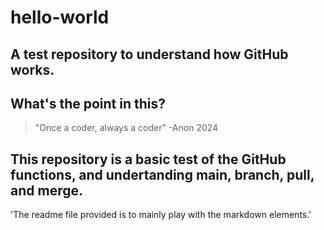 # hello-world
A test repository to understand how GitHub works.
---
## What's the point in this?

> "Once a coder, always a coder"
> -Anon 2024

This repository is a basic test of the GitHub functions, and undertanding main, branch, pull, and merge. 
---
'The readme file provided is to mainly play with the markdown elements.'
